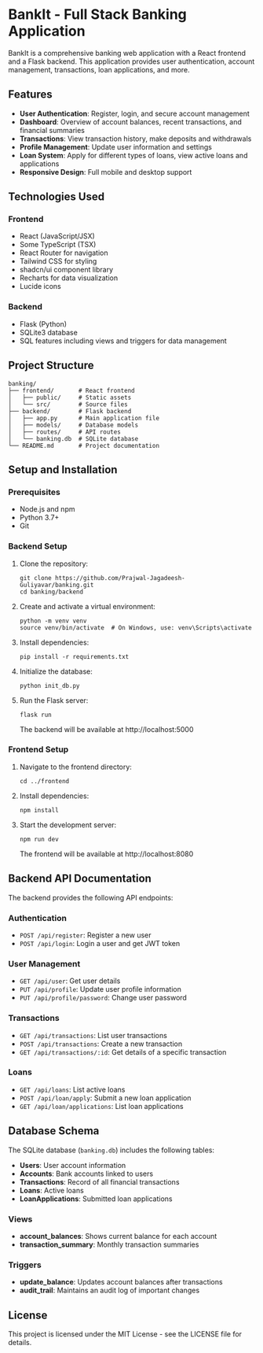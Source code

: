 
# BankIt - Full Stack Banking Application

BankIt is a comprehensive banking web application with a React frontend and a Flask backend. This application provides user authentication, account management, transactions, loan applications, and more.

## Features

- **User Authentication**: Register, login, and secure account management
- **Dashboard**: Overview of account balances, recent transactions, and financial summaries
- **Transactions**: View transaction history, make deposits and withdrawals
- **Profile Management**: Update user information and settings
- **Loan System**: Apply for different types of loans, view active loans and applications
- **Responsive Design**: Full mobile and desktop support

## Technologies Used

### Frontend
- React (JavaScript/JSX)
- Some TypeScript (TSX)
- React Router for navigation
- Tailwind CSS for styling
- shadcn/ui component library
- Recharts for data visualization
- Lucide icons

### Backend
- Flask (Python)
- SQLite3 database
- SQL features including views and triggers for data management

## Project Structure

```
banking/
├── frontend/       # React frontend
│   ├── public/     # Static assets
│   └── src/        # Source files
├── backend/        # Flask backend
│   ├── app.py      # Main application file
│   ├── models/     # Database models
│   ├── routes/     # API routes
│   └── banking.db  # SQLite database
└── README.md       # Project documentation
```

## Setup and Installation

### Prerequisites
- Node.js and npm
- Python 3.7+
- Git

### Backend Setup
1. Clone the repository:
   ```
   git clone https://github.com/Prajwal-Jagadeesh-Guliyavar/banking.git
   cd banking/backend
   ```

2. Create and activate a virtual environment:
   ```
   python -m venv venv
   source venv/bin/activate  # On Windows, use: venv\Scripts\activate
   ```

3. Install dependencies:
   ```
   pip install -r requirements.txt
   ```

4. Initialize the database:
   ```
   python init_db.py
   ```

5. Run the Flask server:
   ```
   flask run
   ```
   
   The backend will be available at http://localhost:5000

### Frontend Setup
1. Navigate to the frontend directory:
   ```
   cd ../frontend
   ```

2. Install dependencies:
   ```
   npm install
   ```

3. Start the development server:
   ```
   npm run dev
   ```
   
   The frontend will be available at http://localhost:8080

## Backend API Documentation

The backend provides the following API endpoints:

### Authentication
- `POST /api/register`: Register a new user
- `POST /api/login`: Login a user and get JWT token

### User Management
- `GET /api/user`: Get user details
- `PUT /api/profile`: Update user profile information
- `PUT /api/profile/password`: Change user password

### Transactions
- `GET /api/transactions`: List user transactions
- `POST /api/transactions`: Create a new transaction
- `GET /api/transactions/:id`: Get details of a specific transaction

### Loans
- `GET /api/loans`: List active loans
- `POST /api/loan/apply`: Submit a new loan application
- `GET /api/loan/applications`: List loan applications

## Database Schema

The SQLite database (`banking.db`) includes the following tables:

- **Users**: User account information
- **Accounts**: Bank accounts linked to users
- **Transactions**: Record of all financial transactions
- **Loans**: Active loans
- **LoanApplications**: Submitted loan applications

### Views
- **account_balances**: Shows current balance for each account
- **transaction_summary**: Monthly transaction summaries

### Triggers
- **update_balance**: Updates account balances after transactions
- **audit_trail**: Maintains an audit log of important changes

## License

This project is licensed under the MIT License - see the LICENSE file for details.
